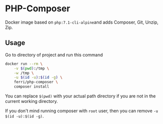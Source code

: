 # PHP-Composer

Docker image based on `php:7.1-cli-alpine`and adds Composer, Git, Unzip, Zip.

## Usage

Go to directory of project and run this command

```bash
docker run --rm \
    -v $(pwd):/tmp \
    -w /tmp \
    -u $(id -u):$(id -g) \
    ferri/php-composer \
    composer install
```

You can replace `$(pwd)` with your actual path directory if you are not in the current working directory.

If you don't mind running composer with `root` user, then you can remove `-u $(id -u):$(id -g)`.